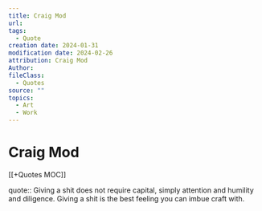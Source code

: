 ```yaml
---
title: Craig Mod
url: 
tags:
  - Quote
creation date: 2024-01-31
modification date: 2024-02-26
attribution: Craig Mod
Author: 
fileClass:
  - Quotes
source: ""
topics:
  - Art
  - Work
---
```


# Craig Mod

[[+Quotes MOC]]

quote:: Giving a shit does not require capital, simply attention and humility and diligence. Giving a shit is the best feeling you can imbue craft with.
